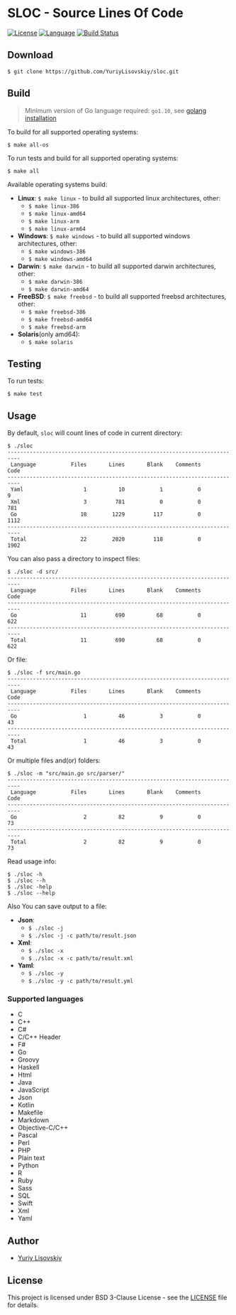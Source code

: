 # SLOC - Source Lines Of Code
[![License](https://img.shields.io/badge/BSD-3--Clause-orange.svg)](LICENSE)
[![Language](https://img.shields.io/badge/Go-1.10-blue.svg)](https://golang.org/)
[![Build Status](https://travis-ci.org/YuriyLisovskiy/sloc.svg?branch=master)](https://travis-ci.org/YuriyLisovskiy/sloc)
## Download
```
$ git clone https://github.com/YuriyLisovskiy/sloc.git
```
## Build
> Minimum version of Go language required: `go1.10`, see [golang installation](https://golang.org/doc/install)

To build for all supported operating systems:
```
$ make all-os
``` 
To run tests and build for all supported operating systems:
```
$ make all
```
Available operating systems build:
* **Linux**: `$ make linux` - to build all supported linux architectures, other:
	* `$ make linux-386`
	* `$ make linux-amd64`
	* `$ make linux-arm`
	* `$ make linux-arm64`
* **Windows**: `$ make windows` - to build all supported windows architectures, other:
	* `$ make windows-386`
	* `$ make windows-amd64`
* **Darwin**: `$ make darwin` - to build all supported darwin architectures, other:
	* `$ make darwin-386`
	* `$ make darwin-amd64`
* **FreeBSD**: `$ make freebsd` - to build all supported freebsd architectures, other:
	* `$ make freebsd-386`
	* `$ make freebsd-amd64`
	* `$ make freebsd-arm`
* **Solaris**(only amd64):
	* `$ make solaris`
## Testing
To run tests:
```
$ make test
```
## Usage
By default, `sloc` will count lines of code in current directory:
```
$ ./sloc
--------------------------------------------------------------------------
 Language           Files       Lines       Blank    Comments        Code
--------------------------------------------------------------------------
 Yaml                   1          10           1           0           9
 Xml                    3         781           0           0         781
 Go                    18        1229         117           0        1112
--------------------------------------------------------------------------
 Total                 22        2020         118           0        1902
```
You can also pass a directory to inspect files:
```
$ ./sloc -d src/
--------------------------------------------------------------------------
 Language           Files       Lines       Blank    Comments        Code
--------------------------------------------------------------------------
 Go                    11         690          68           0         622
--------------------------------------------------------------------------
 Total                 11         690          68           0         622

```
Or file:
```
$ ./sloc -f src/main.go
--------------------------------------------------------------------------
 Language           Files       Lines       Blank    Comments        Code
--------------------------------------------------------------------------
 Go                     1          46           3           0          43
--------------------------------------------------------------------------
 Total                  1          46           3           0          43

```
Or multiple files and(or) folders:
```
$ ./sloc -m "src/main.go src/parser/"
--------------------------------------------------------------------------
 Language           Files       Lines       Blank    Comments        Code
--------------------------------------------------------------------------
 Go                     2          82           9           0          73
--------------------------------------------------------------------------
 Total                  2          82           9           0          73

```
Read usage info:
```
$ ./sloc -h
$ ./sloc --h
$ ./sloc -help
$ ./sloc --help
```
Also You can save output to a file:
* **Json**: 
	* `$ ./sloc -j`
	* `$ ./sloc -j -c path/to/result.json`
* **Xml**:
	* `$ ./sloc -x`
	* `$ ./sloc -x -c path/to/result.xml`
* **Yaml**:
	* `$ ./sloc -y`
	* `$ ./sloc -y -c path/to/result.yml`
### Supported languages
* C
* C++
* C#
* C/C++ Header
* F#
* Go
* Groovy
* Haskell
* Html
* Java
* JavaScript
* Json
* Kotlin
* Makefile
* Markdown
* Objective-C/C++
* Pascal
* Perl
* PHP
* Plain text
* Python
* R
* Ruby
* Sass
* SQL
* Swift
* Xml
* Yaml
## Author
* [Yuriy Lisovskiy](https://github.com/YuriyLisovskiy)
## License
 This project is licensed under BSD 3-Clause License - see the [LICENSE](LICENSE) file for details.

